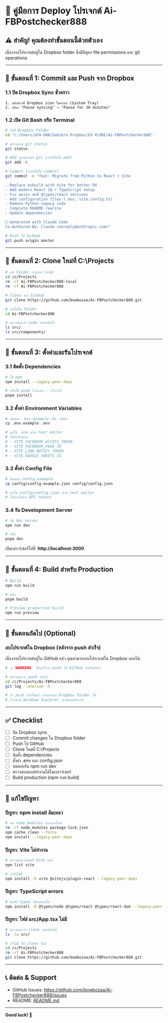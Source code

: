 # 🚀 คู่มือการ Deploy โปรเจกต์ Ai-FBPostchecker888

## ⚠️ สำคัญ! คุณต้องทำขั้นตอนนี้ด้วยตัวเอง

เนื่องจากโปรเจกต์อยู่ใน Dropbox folder ซึ่งมีปัญหา file permissions และ git operations

---

## 📝 ขั้นตอนที่ 1: Commit และ Push จาก Dropbox

### 1.1 ปิด Dropbox Sync ชั่วคราว
```
1. คลิกขวาที่ Dropbox icon ในระบบ (System Tray)
2. เลือก "Pause syncing" → "Pause for 30 minutes"
```

### 1.2 เปิด Git Bash หรือ Terminal

```bash
# ไปที่ Dropbox folder
cd "c:/Users/UFA-888/Sabibra Dropbox/EX PLORE/Ai-FBPostchecker888"

# ตรวจสอบ git status
git status

# Add ทุกอย่างเข้า git (ถ้ายังไม่ได้ add)
git add -A

# Commit (ถ้ายังไม่ได้ commit)
git commit -m "feat: Migrate from Python to React + Vite

- Replace esbuild with Vite for better DX
- Add modern React 18 + TypeScript setup
- Fix axios and @types/react versions
- Add configuration files (.env, vite.config.ts)
- Remove Python legacy code
- Complete README rewrite
- Update dependencies

🤖 Generated with Claude Code
Co-Authored-By: Claude <noreply@anthropic.com>"

# Push ไป GitHub
git push origin master
```

---

## 📝 ขั้นตอนที่ 2: Clone ใหม่ที่ C:\Projects

```bash
# ลบ folder เก่าออก (ถ้ามี)
cd /c/Projects
rm -rf Ai-FBPostchecker888-local
rm -rf Ai-FBPostchecker888

# Clone จาก GitHub
git clone https://github.com/bowbozaa/Ai-FBPostchecker888.git

# เข้าไปใน folder
cd Ai-FBPostchecker888

# ตรวจสอบว่า code ครบหรือไม่
ls src/
ls src/components/
```

---

## 📝 ขั้นตอนที่ 3: ตั้งค่าและรันโปรเจกต์

### 3.1 ติดตั้ง Dependencies

```bash
# ใช้ npm
npm install --legacy-peer-deps

# หรือใช้ pnpm (แนะนำ - เร็วกว่า)
pnpm install
```

### 3.2 ตั้งค่า Environment Variables

```bash
# คัดลอก .env.example เป็น .env
cp .env.example .env

# แก้ไข .env ด้วย text editor
# ใส่ค่าจริงของ:
# - VITE_FACEBOOK_ACCESS_TOKEN
# - VITE_FACEBOOK_PAGE_ID
# - VITE_LINE_NOTIFY_TOKEN
# - VITE_GOOGLE_SHEETS_ID
```

### 3.3 ตั้งค่า Config File

```bash
# คัดลอก config example
cp config/config.example.json config/config.json

# แก้ไข config/config.json ด้วย text editor
# ใส่ค่าจริงของ API tokens
```

### 3.4 รัน Development Server

```bash
# รัน dev server
npm run dev

# หรือ
pnpm dev
```

เปิดเบราว์เซอร์ไปที่: **http://localhost:3000**

---

## 📝 ขั้นตอนที่ 4: Build สำหรับ Production

```bash
# Build
npm run build

# หรือ
pnpm build

# Preview production build
npm run preview
```

---

## 🎯 ขั้นตอนถัดไป (Optional)

### ลบโปรเจกต์ใน Dropbox (หลังจาก push สำเร็จ)

เนื่องจากโปรเจกต์อยู่ใน GitHub แล้ว คุณสามารถลบโปรเจกต์ใน Dropbox ออกได้:

```bash
# ⚠️ WARNING: ให้แน่ใจว่า push ไป GitHub สำเร็จก่อน!

# ตรวจสอบว่า push สำเร็จ
cd /c/Projects/Ai-FBPostchecker888
git log --oneline -5

# ถ้า push สำเร็จแล้ว สามารถลบ Dropbox folder ได้
# (ทำด้วย Windows Explorer จะปลอดภัยกว่า)
```

---

## ✅ Checklist

- [ ] ปิด Dropbox sync
- [ ] Commit changes ใน Dropbox folder
- [ ] Push ไป GitHub
- [ ] Clone ใหม่ที่ C:\Projects
- [ ] ติดตั้ง dependencies
- [ ] ตั้งค่า .env และ config.json
- [ ] ทดสอบรัน npm run dev
- [ ] ตรวจสอบแอปทำงานได้ในเบราว์เซอร์
- [ ] Build production (npm run build)

---

## 🐛 แก้ไขปัญหา

### ปัญหา: npm install ล้มเหลว

```bash
# ลบ node_modules และลองใหม่
rm -rf node_modules package-lock.json
npm cache clean --force
npm install --legacy-peer-deps
```

### ปัญหา: Vite ไม่ทำงาน

```bash
# ตรวจสอบว่าติดตั้ง Vite แล้ว
npm list vite

# ถ้ายังไม่มี
npm install -D vite @vitejs/plugin-react --legacy-peer-deps
```

### ปัญหา: TypeScript errors

```bash
# ติดตั้ง types ที่ขาดหายไป
npm install -D @types/node @types/react @types/react-dom --legacy-peer-deps
```

### ปัญหา: ไฟล์ src/App.tsx ไม่มี

```bash
# ตรวจสอบว่า clone ครบหรือไม่
ls -la src/

# ถ้าไม่มี ให้ clone ใหม่
cd /c/Projects
rm -rf Ai-FBPostchecker888
git clone https://github.com/bowbozaa/Ai-FBPostchecker888.git
```

---

## 📞 ติดต่อ & Support

- GitHub Issues: https://github.com/bowbozaa/Ai-FBPostchecker888/issues
- README: [README.md](README.md)

---

**Good luck! 🚀**
